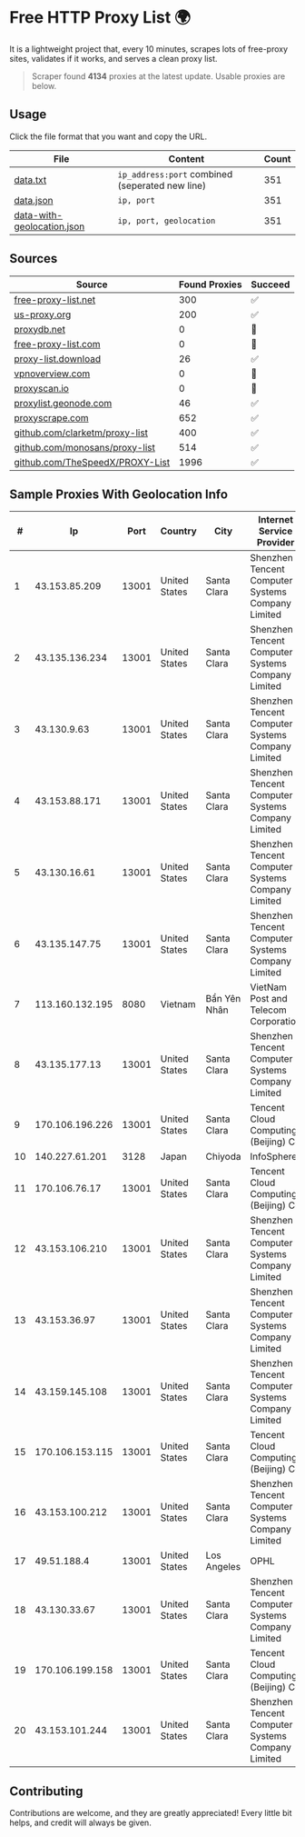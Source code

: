 
# Free HTTP Proxy List 🌍

It is a lightweight project that, every 10 minutes, scrapes lots of free-proxy sites, validates if it works, and serves a clean proxy list.


> Scraper found **4134** proxies at the latest update. Usable proxies are below.

## Usage

Click the file format that you want and copy the URL.


|File|Content|Count|
|----|-------|-----|
|[data.txt](https://raw.githubusercontent.com/themiralay/Proxy-List-World/master/data.txt)|`ip_address:port` combined (seperated new line)|351|
|[data.json](https://raw.githubusercontent.com/themiralay/Proxy-List-World/master/data.json)|`ip, port`|351|
|[data-with-geolocation.json](https://raw.githubusercontent.com/themiralay/Proxy-List-World/master/data-with-geolocation.json)|`ip, port, geolocation`|351|

## Sources

|Source|Found Proxies|Succeed|
|------|-------------|-------|
|[free-proxy-list.net](https://free-proxy-list.net)|300|✅|
|[us-proxy.org](https://www.us-proxy.org)|200|✅|
|[proxydb.net](http://proxydb.net)|0|🚫|
|[free-proxy-list.com](https://free-proxy-list.com/?page=&port=&type%5B%5D=http&type%5B%5D=https&up_time=0&search=Search)|0|🚫|
|[proxy-list.download](https://www.proxy-list.download/HTTP)|26|✅|
|[vpnoverview.com](https://vpnoverview.com/privacy/anonymous-browsing/free-proxy-servers)|0|🚫|
|[proxyscan.io](https://www.proxyscan.io)|0|🚫|
|[proxylist.geonode.com](https://proxylist.geonode.com/api/proxy-list?limit=300&page=1&sort_by=lastChecked&sort_type=desc&protocols=http,https)|46|✅|
|[proxyscrape.com](https://api.proxyscrape.com/v2/?request=displayproxies&protocol=http&timeout=10000&country=all&ssl=all&anonymity=all)|652|✅|
|[github.com/clarketm/proxy-list](https://raw.githubusercontent.com/clarketm/proxy-list/master/proxy-list-raw.txt)|400|✅|
|[github.com/monosans/proxy-list](https://raw.githubusercontent.com/monosans/proxy-list/main/proxies/http.txt)|514|✅|
|[github.com/TheSpeedX/PROXY-List](https://raw.githubusercontent.com/TheSpeedX/PROXY-List/master/http.txt)|1996|✅|


## Sample Proxies With Geolocation Info

|#|Ip|Port|Country|City|Internet Service Provider|
|-|--|----|-------|----|-------------------------|
|1|43.153.85.209|13001|United States|Santa Clara|Shenzhen Tencent Computer Systems Company Limited|
|2|43.135.136.234|13001|United States|Santa Clara|Shenzhen Tencent Computer Systems Company Limited|
|3|43.130.9.63|13001|United States|Santa Clara|Shenzhen Tencent Computer Systems Company Limited|
|4|43.153.88.171|13001|United States|Santa Clara|Shenzhen Tencent Computer Systems Company Limited|
|5|43.130.16.61|13001|United States|Santa Clara|Shenzhen Tencent Computer Systems Company Limited|
|6|43.135.147.75|13001|United States|Santa Clara|Shenzhen Tencent Computer Systems Company Limited|
|7|113.160.132.195|8080|Vietnam|Bẩn Yên Nhân|VietNam Post and Telecom Corporation|
|8|43.135.177.13|13001|United States|Santa Clara|Shenzhen Tencent Computer Systems Company Limited|
|9|170.106.196.226|13001|United States|Santa Clara|Tencent Cloud Computing (Beijing) Co|
|10|140.227.61.201|3128|Japan|Chiyoda|InfoSphere|
|11|170.106.76.17|13001|United States|Santa Clara|Tencent Cloud Computing (Beijing) Co|
|12|43.153.106.210|13001|United States|Santa Clara|Shenzhen Tencent Computer Systems Company Limited|
|13|43.153.36.97|13001|United States|Santa Clara|Shenzhen Tencent Computer Systems Company Limited|
|14|43.159.145.108|13001|United States|Santa Clara|Shenzhen Tencent Computer Systems Company Limited|
|15|170.106.153.115|13001|United States|Santa Clara|Tencent Cloud Computing (Beijing) Co|
|16|43.153.100.212|13001|United States|Santa Clara|Shenzhen Tencent Computer Systems Company Limited|
|17|49.51.188.4|13001|United States|Los Angeles|OPHL|
|18|43.130.33.67|13001|United States|Santa Clara|Shenzhen Tencent Computer Systems Company Limited|
|19|170.106.199.158|13001|United States|Santa Clara|Tencent Cloud Computing (Beijing) Co|
|20|43.153.101.244|13001|United States|Santa Clara|Shenzhen Tencent Computer Systems Company Limited|



## Contributing

Contributions are welcome, and they are greatly appreciated! Every
little bit helps, and credit will always be given.


